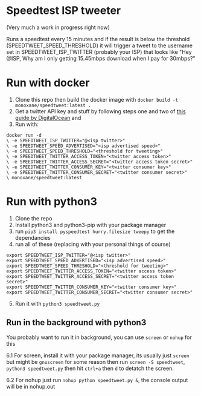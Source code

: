 Speedtest ISP tweeter
==
(Very much a work in progress right now)

Runs a speedtest every 15 minutes and if the result is below the threshold (SPEEDTWEET_SPEED_THRESHOLD) it will trigger a tweet to the username set in SPEEDTWEET_ISP_TWITTER (probably your ISP) that looks like "Hey @ISP, Why am I only getting 15.45mbps download when I pay for 30mbps?"

# Run with docker
1. Clone this repo then build the docker image with  ```docker build -t monoxane/speedtweet:latest .```
3. Get a twitter API key and stuff by following steps one and two of [this guide by DigitalOcean](https://www.digitalocean.com/community/tutorials/how-to-create-a-twitter-app) and
2. Run with:
```
docker run -d
\ -e SPEEDTWEET_ISP_TWITTER="@<isp twitter>"
\ -e SPEEDTWEET_SPEED_ADVERTISED="<isp advertised speed>"
\ -e SPEEDTWEET_SPEED_THRESHOLD="<threshold for tweeting>"
\ -e SPEEDTWEET_TWITTER_ACCESS_TOKEN="<twitter access token>"
\ -e SPEEDTWEET_TWITTER_ACCESS_SECRET="<twitter access token secret>"
\ -e SPEEDTWEET_TWITTER_CONSUMER_KEY="<twitter consumer key>"
\ -e SPEEDTWEET_TWITTER_CONSUMER_SECRET="<twitter consumer secret>"
\ monoxane/speedtweet:latest
```

# Run with python3
1. Clone the repo
2. Install python3 and python3-pip with your package manager
3. run ```pip3 install pyspeedtest hurry.filesize tweepy``` to get the dependancies
4. run all of these (replacing with your personal things of course)
```
export SPEEDTWEET_ISP_TWITTER="@<isp twitter>"
export SPEEDTWEET_SPEED_ADVERTISED="<isp advertised speed>"
export SPEEDTWEET_SPEED_THRESHOLD="<threshold for tweeting>"
export SPEEDTWEET_TWITTER_ACCESS_TOKEN="<twitter access token>"
export SPEEDTWEET_TWITTER_ACCESS_SECRET="<twitter access token secret>"
export SPEEDTWEET_TWITTER_CONSUMER_KEY="<twitter consumer key>"
export SPEEDTWEET_TWITTER_CONSUMER_SECRET="<twitter consumer secret>"
```
5. Run it with `python3 speedtweet.py`
## Run in the background with python3
You probably want to run it in background, you can use `screen` or `nohup` for this  

6.1 For screen, install it with your package manager, its usually just `screen` but might be `gnuscreen` for some reason then run `screen -S speedtweet`, `python3 speedtweet.py` then hit `ctrl+a`  then `d` to detatch the screen.

6.2 For nohup just run `nohup python speedtweet.py &`, the console output will be in nohup.out
